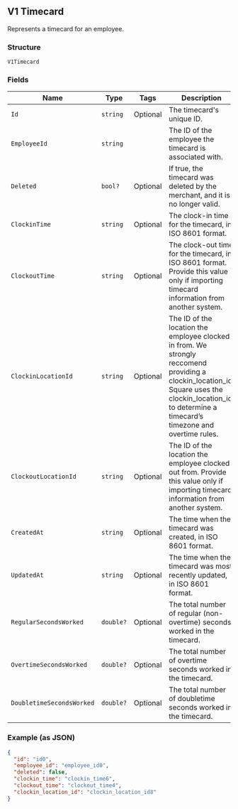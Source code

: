 ## V1 Timecard

Represents a timecard for an employee.

### Structure

`V1Timecard`

### Fields

| Name | Type | Tags | Description |
|  --- | --- | --- | --- |
| `Id` | `string` | Optional | The timecard's unique ID. |
| `EmployeeId` | `string` |  | The ID of the employee the timecard is associated with. |
| `Deleted` | `bool?` | Optional | If true, the timecard was deleted by the merchant, and it is no longer valid. |
| `ClockinTime` | `string` | Optional | The clock-in time for the timecard, in ISO 8601 format. |
| `ClockoutTime` | `string` | Optional | The clock-out time for the timecard, in ISO 8601 format. Provide this value only if importing timecard information from another system. |
| `ClockinLocationId` | `string` | Optional | The ID of the location the employee clocked in from. We strongly reccomend providing a clockin_location_id. Square uses the clockin_location_id to determine a timecard’s timezone and overtime rules. |
| `ClockoutLocationId` | `string` | Optional | The ID of the location the employee clocked out from. Provide this value only if importing timecard information from another system. |
| `CreatedAt` | `string` | Optional | The time when the timecard was created, in ISO 8601 format. |
| `UpdatedAt` | `string` | Optional | The time when the timecard was most recently updated, in ISO 8601 format. |
| `RegularSecondsWorked` | `double?` | Optional | The total number of regular (non-overtime) seconds worked in the timecard. |
| `OvertimeSecondsWorked` | `double?` | Optional | The total number of overtime seconds worked in the timecard. |
| `DoubletimeSecondsWorked` | `double?` | Optional | The total number of doubletime seconds worked in the timecard. |

### Example (as JSON)

```json
{
  "id": "id0",
  "employee_id": "employee_id0",
  "deleted": false,
  "clockin_time": "clockin_time6",
  "clockout_time": "clockout_time4",
  "clockin_location_id": "clockin_location_id8"
}
```


